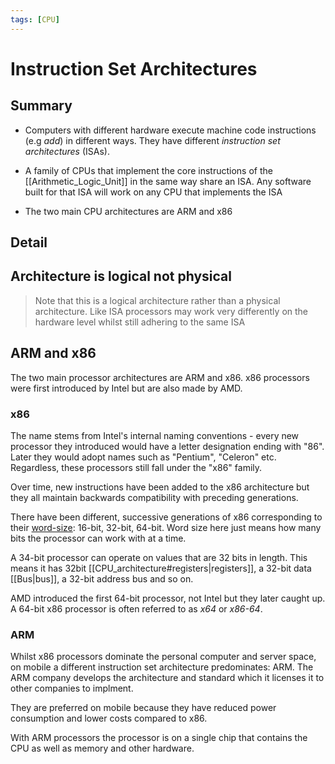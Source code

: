 ```yaml
---
tags: [CPU]
---
```


# Instruction Set Architectures

## Summary

- Computers with different hardware execute machine code instructions (e.g
  _add_) in different ways. They have different _instruction set architectures_
  (ISAs).

- A family of CPUs that implement the core instructions of the
  [[Arithmetic_Logic_Unit]] in the same way share an ISA. Any software built for
  that ISA will work on any CPU that implements the ISA

- The two main CPU architectures are ARM and x86

## Detail

## Architecture is logical not physical

> Note that this is a logical architecture rather than a physical architecture.
> Like ISA processors may work very differently on the hardware level whilst
> still adhering to the same ISA

## ARM and x86

The two main processor architectures are ARM and x86. x86 processors were first
introduced by Intel but are also made by AMD.

### x86

The name stems from Intel's internal naming conventions - every new processor
they introduced would have a letter designation ending with "86". Later they
would adopt names such as "Pentium", "Celeron" etc. Regardless, these processors
still fall under the "x86" family.

Over time, new instructions have been added to the x86 architecture but they all
maintain backwards compatibility with preceding generations.

There have been different, successive generations of x86 corresponding to their
[word-size](Signed_and_unsigned_numbers.md): 16-bit, 32-bit, 64-bit. Word size
here just means how many bits the processor can work with at a time.

A 34-bit processor can operate on values that are 32 bits in length. This means
it has 32bit [[CPU_architecture#registers|registers]], a 32-bit data
[[Bus|bus]], a 32-bit address bus and so on.

AMD introduced the first 64-bit processor, not Intel but they later caught up. A
64-bit x86 processor is often referred to as _x64_ or _x86-64_.

### ARM

Whilst x86 processors dominate the personal computer and server space, on mobile
a different instruction set architecture predominates: ARM. The ARM company
develops the architecture and standard which it licenses it to other companies
to implment.

They are preferred on mobile because they have reduced power consumption and
lower costs compared to x86.

With ARM processors the processor is on a single chip that contains the CPU as
well as memory and other hardware.
